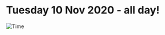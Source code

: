# Tuesday 10 Nov 2020 - all day!
![Time](https://github.com/rich-ctm/today/workflows/Time/badge.svg)

